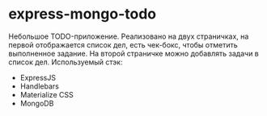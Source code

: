 # express-mongo-todo
Небольшое TODO-приложение. Реализовано на двух страничках, на первой отображается список дел, есть чек-бокс, чтобы отметить выполненное задание. На второй страничке можно добавлять задачи в список дел.
Используемый стэк:
 - ExpressJS
 - Handlebars
 - Materialize CSS
 - MongoDB

